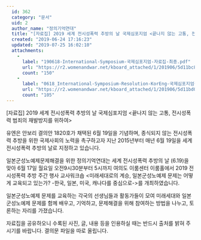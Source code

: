 ```yaml
---
  id: 362
  category: "문서"
  uid: 2
  author_name: "정의기억연대"
  title: "[자료집] 2019 세계 전시성폭력 추방의 날 국제심포지엄 <끝나지 않는 고통, 전시성폭력 범죄의 재발방지를 위하여>"
  created: "2019-06-24 17:16:23"
  updated: "2019-07-25 16:02:10"
  attachments: 
    - 
      label: "190618-International-Symposium-국제심포지엄-자료집-최종.pdf"
      url: "https://r2.womenandwar.net/kboard_attached/1/201906/5d11bc81b89bf6964338.pdf"
      count: "150"
    - 
      label: "0618_International-Symposium-Resolution-KorEng-국제심포지엄결의문_국영모두.pdf"
      url: "https://r2.womenandwar.net/kboard_attached/1/201906/5d11bd0d3035f2952200.pdf"
      count: "105"
---
```

\[자료집\] 2019 세계 전시성폭력 추방의 날 국제심포지엄 <끝나지 않는 고통, 전시성폭력 범죄의 재발방지를 위하여>

유엔은 안보리 결의안 1820호가 채택된 6월 19일을 기념하며, 종식되지 않는 전시성폭력 추방을 위한 국제사회의 노력을 촉구하고자 지난 2015년부터 매년 6월 19일을 세계 전시성폭력 추방의 날로 지정하고 있습니다.

일본군성노예제문제해결을 위한 정의기억연대는 세계 전시성폭력 추방의 날 (6.19)을 맞아 6월 17일 월요일 오전9시30분부터 5시까지 여의도 이룸센터 이룸홀에서 2019 전시성폭력 추방 주간 행사 교사워크숍 <미래세대로의 계승, 일본군성노예제 문제는 어떻게 교육되고 있는가? -한국, 일본, 미국, 캐나다를 중심으로->를 개최하였습니다. 

일본군성노예제 문제를 교육하는 각국의 선생님들과 활동가들이 모여 미래세대와 일본군성노예제 문제를 함께 배우고, 기억하고, 문제해결을 위해 참여하는 방법을 나누고, 토론하는 자리를 가졌습니다. 

자료집을 공유하오니 수록된 사진, 글, 내용 등을 인용하실 때는 반드시 출처를 밝혀 주시기를 바랍니다. 결의문 파일을 따로 올립니다.